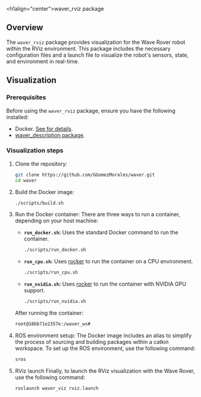<h1align="center">waver_rviz package</h1>

## Overview

The `waver_rviz` package provides visualization for the Wave Rover robot within the RViz environment. This package includes the necessary configuration files and a launch file to visualize the robot's sensors, state, and environment in real-time.

## Visualization

### Prerequisites
Before using the `waver_rviz` package, ensure you have the following installed:
- Docker. [See for details](https://github.com/GGomezMorales/waver?tab=readme-ov-file#how-to-use).
- [waver_description package](https://github.com/GGomezMorales/waver/tree/noetic/waver_description).

### Visualization steps

1. Clone the repository:
   ```bash
   git clone https://github.com/GGomezMorales/waver.git
   cd waver
   ```

2. Build the Docker image:
   ```bash
   ./scripts/build.sh
   ```

3. Run the Docker container:
   There are three ways to run a container, depending on your host machine:
      - **`run_docker.sh`:** Uses the standard Docker command to run the container.
         ```bash
         ./scripts/run_docker.sh
         ```
      - **`run_cpu.sh`:** Uses [rocker](https://github.com/osrf/rocker) to run the container on a CPU environment.
         ```bash
         ./scripts/run_cpu.sh
         ```
      - **`run_nvidia.sh`:** Uses [rocker](https://github.com/osrf/rocker) to run the container with NVIDIA GPU support.
         ```bash
         ./scripts/run_nvidia.sh
         ```

   After running the container:
   ```bash
   root@10bb71e2357e:/waver_ws# 
   ```

4. ROS environment setup:
   The Docker image includes an alias to simplify the process of sourcing and building packages within a catkin workspace. To set up the ROS environment, use the following command:
   ```bash
   sros
   ```

5. RViz launch
   Finally, to launch the RViz visualization with the Wave Rover, use the following command:
   ```bash
   roslaunch waver_viz rviz.launch
   ```
